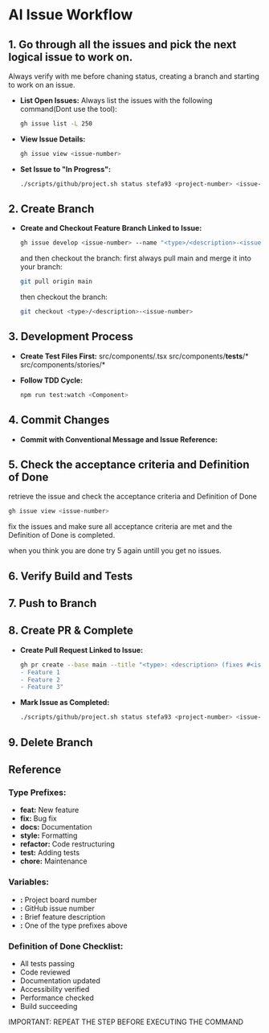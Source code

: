 # AI Issue Workflow

## 1. Go through all the issues and pick the next logical issue to work on.
Always verify with me before chaning status, creating a branch and starting to work on an issue.

- **List Open Issues:**
Always list the issues with the following command(Dont use the tool):
  ```bash
  gh issue list -L 250
  ```

- **View Issue Details:**
  ```bash
  gh issue view <issue-number>
  ```

- **Set Issue to "In Progress":**
  ```bash
  ./scripts/github/project.sh status stefa93 <project-number> <issue-number> " In Progress"
  ```

## 2. Create Branch

- **Create and Checkout Feature Branch Linked to Issue:**
  ```bash
  gh issue develop <issue-number> --name "<type>/<description>-<issue-number>"
  ```

  and then checkout the branch:
  first always pull main and merge it into your branch:
  ```bash
  git pull origin main
  ```
  then checkout the branch:
  ```bash
  git checkout <type>/<description>-<issue-number>
  ```

## 3. Development Process

- **Create Test Files First:**
  src/components/<Component>.tsx
  src/components/__tests__/*
  src/components/stories/*

- **Follow TDD Cycle:**
  ```bash
  npm run test:watch <Component>
  ```

## 4. Commit Changes

- **Commit with Conventional Message and Issue Reference:**


## 5. Check the acceptance criteria and Definition of Done 
  retrieve the issue and check the acceptance criteria and Definition of Done 
  ```bash
  gh issue view <issue-number>
  ```

  fix the issues and make sure all acceptance criteria are met and the Definition of Done is completed.

  when you think you are done try 5 again untill you get no issues.

## 6. Verify Build and Tests

## 7. Push to Branch


## 8. Create PR & Complete

- **Create Pull Request Linked to Issue:**
  ```bash
  gh pr create --base main --title "<type>: <description> (fixes #<issue-number>)" --body "Implements:
  - Feature 1
  - Feature 2
  - Feature 3"
  ```

- **Mark Issue as Completed:**
  ```bash
  ./scripts/github/project.sh status stefa93 <project-number> <issue-number> "Done"
  ```

## 9. Delete Branch

## Reference

### Type Prefixes:
- **feat:** New feature
- **fix:** Bug fix
- **docs:** Documentation
- **style:** Formatting
- **refactor:** Code restructuring
- **test:** Adding tests
- **chore:** Maintenance

### Variables:
- **<project-number>:** Project board number
- **<issue-number>:** GitHub issue number
- **<description>:** Brief feature description
- **<type>:** One of the type prefixes above

### Definition of Done Checklist:
- All tests passing
- Code reviewed
- Documentation updated
- Accessibility verified
- Performance checked
- Build succeeding

IMPORTANT: REPEAT THE STEP BEFORE EXECUTING THE COMMAND